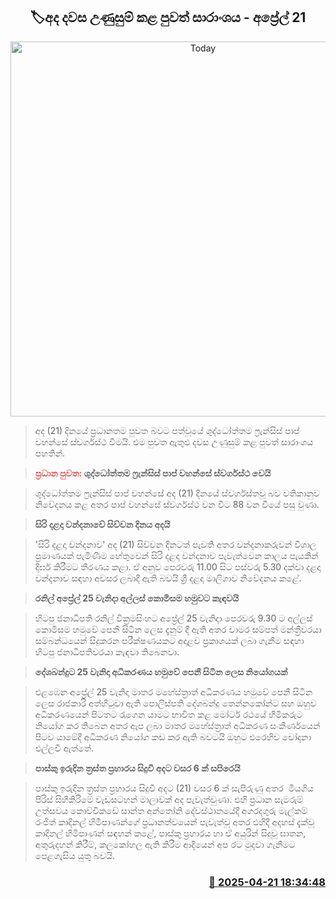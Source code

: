 <p align='center'><b><h2 align='center' title='Today's Hot News Summary - April 21'>🏷අද දවස උණුසුම් කළ පුවත් සාරාංශය - අප්‍රේල් 21</h2></b></p>
<p align='center'><img src='https://helakuru.sgp1.cdn.digitaloceanspaces.com/esana/images/lib/News-summery-2.jpg' width='600' alt='Today's Hot News Summary - April 21'></p>

> අද (21) දින​යේ ප්‍රධානතම පුවත බවට පත්වූයේ ශුද්ධෝත්තම ෆ්‍රැන්සිස් පාප් වහන්සේ ස්වර්ගස්ථ වීමයි. එම පුවත ඇතුළු දවස උණුසුම් කළ පුවත් සාරාංශය පහතින්.

> <span style='color:#e64c4c'><strong>ප්‍රධාන පුවත:</strong></span><strong> ශුද්ධෝත්තම ෆ්‍රැන්සිස් පාප් වහන්සේ ස්වර්ගස්ථ වෙයි</strong>

> ශුද්ධෝත්තම ෆ්‍රැන්සිස් පාප් වහන්සේ අද (21) දිනයේ ස්වර්ගස්තවූ බව වතිකානුව නිවේදනය කළ අතර පාප් වහන්සේ ස්වර්ගස්ථ වන විට 88 වන වියේ පසු වුණා.

> <strong>සිරි දළදා වන්දනාවේ සිව්වන දිනය අදයි</strong>

> 'සිරි දළදා වන්දනාව' අද (21) සිව්වන දිනටත් පැවති අතර වන්දනාකරුවන් විශාල ප්‍රමාණයක් පැමිණීම හේතුවෙන් සිරි දළදා වන්දනාව පැවැත්වෙන කාලය පැයකින් දීර්ඝ කිරීමට තීරණය කළා. ඒ අනුව පෙරවරු 11.00 සිට පස්වරු 5.30 දක්වා දළදා වන්දනාව සඳහා අවසර ලබාදී ඇති බවයි ශ්‍රී දළදා මාලිගාව නිවේදනය කළේ.

> <strong>රනිල් අප්‍රේල් 25 වැනිද‍ා අල්ලස් කොමිසම හමුවට කැඳවයි</strong>

> හිටපු ජනාධිපති රනිල් වික්‍රමසිංහට අප්‍රේල් 25 වැනිද‍ා පෙරවරු 9.30 ට අල්ලස් කොමිසම හමුවේ පෙනී සිටින ලෙස දැනුම් දී ඇති අතර චාමර සම්පත් මන්ත්‍රීවරයා සම්බන්ධයෙන් සිදුකරන පරීක්ෂණයකට අදාළව ප්‍රකාශයක් ලබා ගැනීම සඳහා හිටපු ජනාධිපතිවරයා කැඳවා තිබෙනවා.

> <strong>දේශබන්දුට 25 වැනිදා අධිකරණය හමුවේ පෙනී සිටින ලෙස නියෝගයක්</strong>

> එළඹෙන අප්‍රේල් 25 වැනිදා මාතර මහේස්ත්‍රාත් අධිකරණය හමුවේ පෙනී සිටින ලෙස රාජකාරි අත්හිටුවා ඇති පොලිස්පති දේශබන්දු තෙන්නකෝන්ට සහ ඔහුව අධිකරණයෙන් පිටතට රැගෙන යාමට භාවිත කළ මෝටර් රථයේ හිමිකරුට නියෝග කර තිබෙන අතර ඇප ලබා මාතර මහේස්ත්‍රාත් අධිකරණ සංකීර්ණයෙන් පිටව යාමේදී අධිකරණ නියෝග කඩ කර ඇති බවටයි ඔහුට එරෙහිව චෝදනා එල්ලවී ඇත්තේ.

> <strong>පාස්කු ඉරුදින ත්‍රස්ත ප්‍රහාරය සිදුවී අදට වසර 6 ක් සපිරෙයි</strong>

> පාස්කු ඉරුදින ත්‍රස්ත ප්‍රහාරය සිදුවී අදට (21) වසර 6 ක් සැපිරුණු අතර  මියගිය පිරිස් සිහිකිරිමේ වැඩසටහන් මාලාවක් අද පැවැත්වුණා. එහි ප්‍රධාන සැමරුම් උත්සවය කොච්චිකඩේ සාන්ත අන්තෝනි දේවස්ථානයේදී අගරදගුරු මැල්කම් රංජිත් කාදිනල් හිමිපාණන්ගේ ප්‍රධානත්වයෙන් පැවැත්වූ අතර එහිදී අදහස් දැක්වූ කාදිනල් හිමිපාණන් සඳහන් කළේ, පාස්කු ප්‍රහාරය හා ඒ අයුරින් සිදුවූ ඝාතන, අතුරුදහන් කිරීම්, කලකෝහල ඇති කිරීම ආදියෙන් අප රට මුදවා ගැනීමට පෙළගැසිය යුතු බවයි. 



<h3 align='right'><a href='https://www.helakuru.lk/esana/p/109395/'>📅 2025-04-21 18:34:48</a></h3>
